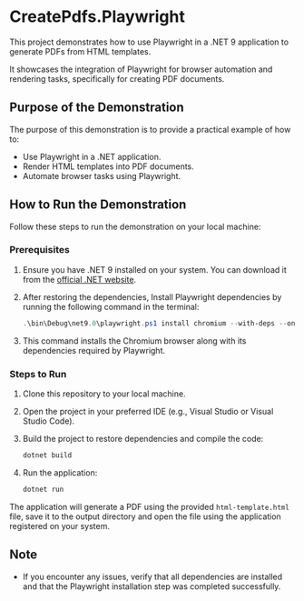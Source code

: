 # CreatePdfs.Playwright

This project demonstrates how to use Playwright in a .NET 9 application to generate PDFs from HTML templates.

It showcases the integration of Playwright for browser automation and rendering tasks,
specifically for creating PDF documents.

## Purpose of the Demonstration

The purpose of this demonstration is to provide a practical example of how to:

- Use Playwright in a .NET application.
- Render HTML templates into PDF documents.
- Automate browser tasks using Playwright.

## How to Run the Demonstration

Follow these steps to run the demonstration on your local machine:

### Prerequisites

1. Ensure you have .NET 9 installed on your system. You can download it from the [official .NET website](https://dotnet.microsoft.com/).
2. After restoring the dependencies, Install Playwright dependencies by running the following command in the terminal:

   ```powershell
   .\bin\Debug\net9.0\playwright.ps1 install chromium --with-deps --only-shell
   ```

1.    This command installs the Chromium browser along with its dependencies required by Playwright.

### Steps to Run

1. Clone this repository to your local machine.
2. Open the project in your preferred IDE (e.g., Visual Studio or Visual Studio Code).
3. Build the project to restore dependencies and compile the code:

   ```powershell
   dotnet build
   ```

4. Run the application:

   ```powershell
   dotnet run
   ```

The application will generate a PDF using the provided `html-template.html` file,
save it to the output directory and open the file using the application registered on your system.

## Note

- If you encounter any issues, verify that all dependencies are installed and that the Playwright installation step was completed successfully.